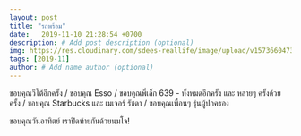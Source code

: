 ```yaml
---
layout: post
title: "รถพร้อม"
date:   2019-11-10 21:28:54 +0700
description: # Add post description (optional)
img: https://res.cloudinary.com/sdees-reallife/image/upload/v1573660473/IMG_20191111_064453.jpg # Add image post (optional)
tags: [2019-11]
author: # Add name author (optional)
---
```

ขอบคุณวีโต้อีกครั้ง / ขอบคุณ Esso / ขอบคุณพี่เล็ก 639 - ทั้งหมดอีกครั้ง และ หลายๆ ครั้งด้วยครั้ง / ขอบคุณ Starbucks และ เมเจอร์ รัชดา / ขอบคุณเพื่อนๆ รุ่นผู้ปกครอง

<i class="fa fa-child" style="color:plum"></i>

ขอบคุณวันอาทิตย์ เราปิดท้ายกันด้วยนมโจ!
